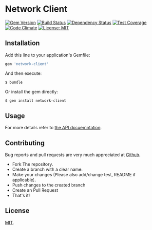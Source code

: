 # Network Client
[![Gem Version](https://badge.fury.io/rb/network-client.svg)](https://rubygems.org/gems/network-client)
[![Build Status](https://travis-ci.org/abarrak/network-client.svg?branch=master)](https://travis-ci.org/abarrak/network-client)
[![Dependency Status](https://gemnasium.com/badges/github.com/abarrak/network-client.svg)](https://gemnasium.com/github.com/abarrak/network-client)
[![Test Coverage](https://codeclimate.com/github/abarrak/network-client/badges/coverage.svg)](https://codeclimate.com/github/abarrak/network-client/coverage)
[![Code Climate](https://lima.codeclimate.com/github/abarrak/network-client/badges/gpa.svg)](https://lima.codeclimate.com/github/abarrak/network-client)
[![License: MIT](https://img.shields.io/badge/License-MIT-yellow.svg)](https://opensource.org/licenses/MIT)

## Installation

Add this line to your application's Gemfile:

```ruby
gem 'network-client'
```

And then execute:

```sh
$ bundle
```

Or install the gem directly:

```sh
$ gem install network-client
```

## Usage


For more details refer to [the API docuemntation](http://www.rubydoc.info/gems/network-client/).

## Contributing

Bug reports and pull requests are very much appreciated at [Github](https://github.com/abarrak/network-client).

  - Fork The repository.
  - Create a branch with a clear name.
  - Make your changes (Please also add/change test, README if applicable).
  - Push changes to the created branch
  - Create an Pull Request
  - That's it!


## License
[MIT](http://opensource.org/licenses/MIT).
